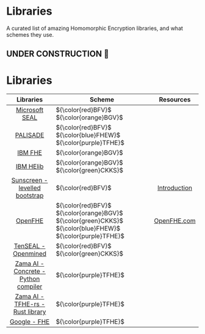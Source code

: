 # Libraries
A curated list of amazing Homomorphic Encryption libraries, and what schemes they use. 

## **UNDER CONSTRUCTION** 👷


# Libraries 
|Libraries|Scheme|Resources|
|:---:|---|:---:|
|[Microsoft SEAL ](https://github.com/microsoft/SEAL#introduction)|${\color{red}BFV}$ ${\color{orange}BGV}$|
|[PALISADE](https://palisade-crypto.org/software-library/)|${\color{red}BFV}$ ${\color{blue}FHEW}$  ${\color{purple}TFHE}$    
|[IBM FHE](https://github.com/IBM/fhe-toolkit-macos)|${\color{orange}BGV}$ 
|[IBM HElib](https://github.com/IBM-HElib/HElib)|${\color{orange}BGV}$ ${\color{green}CKKS}$ 
|[Sunscreen - levelled bootstrap](https://github.com/Sunscreen-tech/Sunscreen/tree/main)|${\color{red}BFV}$|[Introduction](https://docs.sunscreen.tech/intro/intro.html)|
|[OpenFHE](https://github.com/openfheorg/openfhe-development)|${\color{red}BFV}$ ${\color{orange}BGV}$ ${\color{green}CKKS}$ ${\color{blue}FHEW}$ ${\color{purple}TFHE}$ |[OpenFHE.com](https://www.openfhe.org)
|[TenSEAL - Openmined](https://github.com/OpenMined/TenSEAL)|${\color{red}BFV}$ ${\color{green}CKKS}$|
|[Zama AI - Concrete - Python compiler](https://github.com/zama-ai/concrete)|${\color{purple}TFHE}$ 
|[Zama AI - TFHE-rs - Rust library](https://github.com/zama-ai/tfhe-rs)|${\color{purple}TFHE}$ 
|[Google - FHE](https://github.com/google/fully-homomorphic-encryption)|${\color{purple}TFHE}$ 
